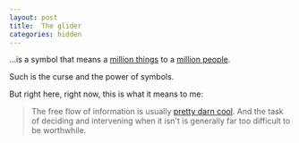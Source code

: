 ```yaml
---
layout: post
title:  The glider
categories: hidden
---
```


...is a symbol that means a [million things](http://www.catb.org/jargon/html/H/hacker-ethic.html) to a [million people](http://www.catb.org/hacker-emblem/).

Such is the curse and the power of symbols.

But right here, right now, this is what it means to me:

> The free flow of information is usually [pretty darn cool](https://www.wikipedia.org/). And the task of deciding and intervening when it isn't is generally far too difficult to be worthwhile.